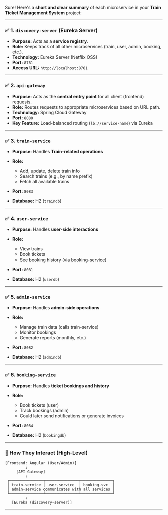 Sure! Here's a **short and clear summary** of each microservice in your **Train Ticket Management System** project:

---

### ✅ 1. `discovery-server` (Eureka Server)

* **Purpose:** Acts as a **service registry**.
* **Role:** Keeps track of all other microservices (train, user, admin, booking, etc.).
* **Technology:** Eureka Server (Netflix OSS)
* **Port:** `8761`
* **Access URL:** `http://localhost:8761`

---

### ✅ 2. `api-gateway`

* **Purpose:** Acts as the **central entry point** for all client (frontend) requests.
* **Role:** Routes requests to appropriate microservices based on URL path.
* **Technology:** Spring Cloud Gateway
* **Port:** `8080`
* **Key Feature:** Load-balanced routing (`lb://service-name`) via Eureka

---

### ✅ 3. `train-service`

* **Purpose:** Handles **Train-related operations**
* **Role:**

  * Add, update, delete train info
  * Search trains (e.g., by name prefix)
  * Fetch all available trains
* **Port:** `8083`
* **Database:** H2 (`traindb`)

---

### ✅ 4. `user-service`

* **Purpose:** Handles **user-side interactions**
* **Role:**

  * View trains
  * Book tickets
  * See booking history (via booking-service)
* **Port:** `8081`
* **Database:** H2 (`userdb`)

---

### ✅ 5. `admin-service`

* **Purpose:** Handles **admin-side operations**
* **Role:**

  * Manage train data (calls train-service)
  * Monitor bookings
  * Generate reports (monthly, etc.)
* **Port:** `8082`
* **Database:** H2 (`admindb`)

---

### ✅ 6. `booking-service`

* **Purpose:** Handles **ticket bookings and history**
* **Role:**

  * Book tickets (user)
  * Track bookings (admin)
  * Could later send notifications or generate invoices
* **Port:** `8084`
* **Database:** H2 (`bookingdb`)

---

### 🔄 How They Interact (High-Level)

```
[Frontend: Angular (User/Admin)]
         ↓
     [API Gateway]
         ↓
 ┌───────────────┬───────────────┬──────────────┐
 │ train-service │ user-service  │ booking-svc  │
 │ admin-service communicates with all services │
 └───────────────┴───────────────┴──────────────┘
         ↓
   [Eureka (discovery-server)]
```

---

